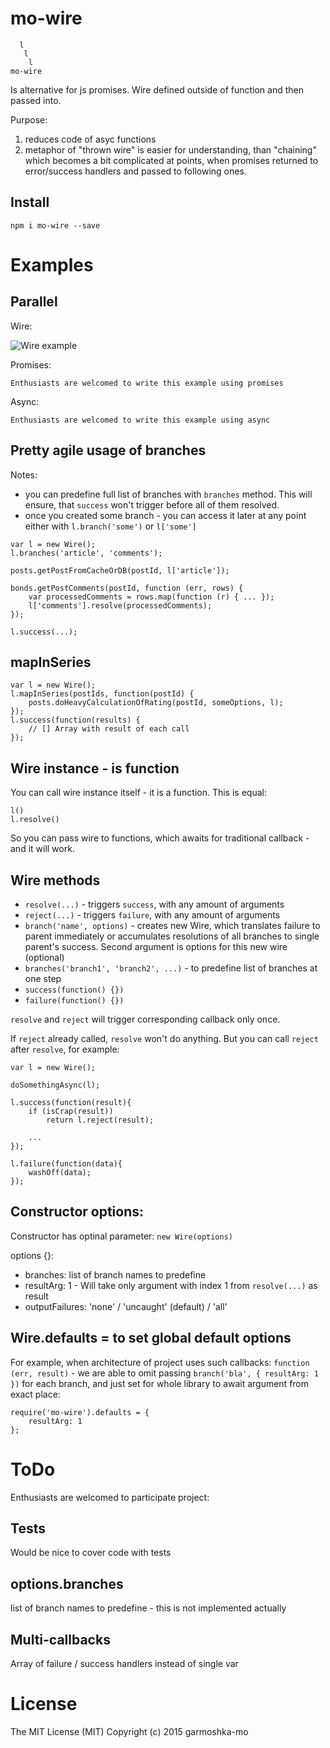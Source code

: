 # mo-wire

````
  l
   l
    l
mo-wire
````

Is alternative for js promises.
Wire defined outside of function and then passed into.

Purpose: 

1. reduces code of asyc functions 
1. metaphor of "thrown wire" is easier for understanding, 
than "chaining" which becomes a bit complicated at points, 
when promises returned to error/success handlers and passed to following ones.

## Install

````
npm i mo-wire --save
````

# Examples

## Parallel

Wire:

![Wire example](https://cloud.githubusercontent.com/assets/2452269/10575034/772343bc-7662-11e5-9523-174ce6e9a792.jpg)

Promises:
````
Enthusiasts are welcomed to write this example using promises
````

Async:
````
Enthusiasts are welcomed to write this example using async
````

## Pretty agile usage of branches

Notes:
- you can predefine full list of branches with `branches` method.
This will ensure, that `success` won't trigger before all of them resolved.
- once you created some branch - you can access it later at any point
either with `l.branch('some')` or `l['some']`

````
var l = new Wire();
l.branches('article', 'comments');

posts.getPostFromCacheOrDB(postId, l['article']);

bonds.getPostComments(postId, function (err, rows) {
    var processedComments = rows.map(function (r) { ... });
    l['comments'].resolve(processedComments);
});

l.success(...);
````

## mapInSeries

````
var l = new Wire();
l.mapInSeries(postIds, function(postId) {
    posts.doHeavyCalculationOfRating(postId, someOptions, l);
});
l.success(function(results) {
    // [] Array with result of each call
});
````

## Wire instance - is function

You can call wire instance itself - it is a function. This is equal:
````
l()
l.resolve()
````
So you can pass wire to functions, which awaits for traditional callback - and it will work.

## Wire methods

- `resolve(...)` - triggers `success`, with any amount of arguments
- `reject(...)` - triggers `failure`, with any amount of arguments
- `branch('name', options)` - creates new Wire, which translates failure to parent immediately
or accumulates resolutions of all branches to single parent's success. Second argument is options for this new wire (optional)
- `branches('branch1', 'branch2', ...)` - to predefine list of branches at one step
- `success(function() {})`
- `failure(function() {})` 


`resolve` and `reject` will trigger corresponding callback only once.

If `reject` already called, `resolve` won't do anything.
But you can call `reject` after `resolve`, for example:

````
var l = new Wire();

doSomethingAsync(l);

l.success(function(result){
    if (isCrap(result))
        return l.reject(result);

    ...
});

l.failure(function(data){
    washOff(data);
});
````

## Constructor options:

Constructor has optinal parameter: `new Wire(options)`

options {}: 
- branches: list of branch names to predefine
- resultArg: 1 - Will take only argument with index 1 from `resolve(...)` as result
- outputFailures: 'none' / 'uncaught' (default) / 'all'

## Wire.defaults = to set global default options

For example, when architecture of project uses
such callbacks: `function (err, result)` - we are able to omit passing `branch('bla', { resultArg: 1 })` for each branch,
and just set for whole library to await argument from exact place:
````
require('mo-wire').defaults = { 
    resultArg: 1 
};
````

# ToDo

Enthusiasts are welcomed to participate project:

## Tests

Would be nice to cover code with tests

## options.branches
 
list of branch names to predefine - this is not implemented actually

## Multi-callbacks

Array of failure / success handlers instead of single var

# License

The MIT License (MIT)
Copyright (c) 2015 garmoshka-mo
